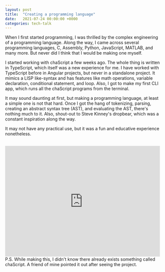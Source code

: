 ```yaml
---
layout: post
title:  "Creating a programming language"
date:   2021-07-24 00:00:00 +0000
categories: tech-talk
---
```


When I first started programming, I was thrilled by the complex engineering of a programming language. Along the way, I came across several programming languages, C, Assembly, Python, JavaScript, MATLAB, and many more. But never did I think that I would be making one myself.

I started working with chaScript a few weeks ago. The whole thing is written in TypeScript, which itself was a new experience for me. I have worked with TypeScript before in Angular projects, but never in a standalone project. It mimics a LISP like-syntax and has features like math operations, variable declaration, conditional statement, and loop. Also, I got to make my first CLI app, which runs all the chaScript programs from the terminal.

It may sound daunting at first, but making a programming language, at least a simple one is not that hard. Once I got the hang of tokenizing, parsing, creating an abstract syntax tree (AST), and evaluating the AST, there's nothing much to it. Also, shout-out to Steve Kinney's dropbear, which was a constant inspiration along the way.

It may not have any practical use, but it was a fun and educative experience nonetheless.
<br>
<br>
<iframe
    width="100%"
    height="360"
    src="https://www.youtube.com/embed/vLUVsYFBLBc"
    frameborder="0"
    allow="autoplay; encrypted-media"
>
</iframe>
<br>
P.S. While making this, I didn't know there already exists something called chaScript. A friend of mine pointed it out after seeing the project.